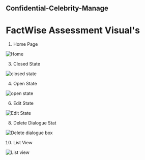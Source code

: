 ##  Confidential-Celebrity-Manage

# FactWise Assessment Visual's

1. Home Page

![Home](https://github.com/prathu21-star/Confidential-Celebrity-Manage/assets/91003319/a546ed8b-777e-4be2-a5b3-b802701da014)


3. Closed State

   
![closed state](https://github.com/prathu21-star/Confidential-Celebrity-Manage/assets/91003319/25a1c1da-0780-4497-a057-63721059cc91)


4. Open State

   
![open state](https://github.com/prathu21-star/Confidential-Celebrity-Manage/assets/91003319/e9d84151-5bb4-433f-8f76-4b2e0ac03c40)


6. Edit State

   
![Edit State](https://github.com/prathu21-star/Confidential-Celebrity-Manage/assets/91003319/5a24f1bb-7ac1-444b-9a2a-285d351f0558)


8. Delete Dialogue Stat

   
![Delete dialogue box](https://github.com/prathu21-star/Confidential-Celebrity-Manage/assets/91003319/32de3f96-2d19-4d6a-8b9b-10648de5593d)


10. List View

    
![List view](https://github.com/prathu21-star/Confidential-Celebrity-Manage/assets/91003319/a10c3329-4f6b-4e6d-bf33-6ca1fb49d960)




